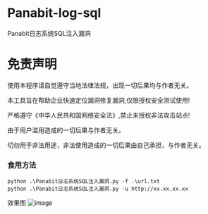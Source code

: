 # Panabit-log-sql
Panabit日志系统SQL注入漏洞

# 免责声明
使用本程序请自觉遵守当地法律法规，出现一切后果均与作者无关。

本工具旨在帮助企业快速定位漏洞修复漏洞,仅限授权安全测试使用!

严格遵守《中华人民共和国网络安全法》,禁止未授权非法攻击站点!

由于用户滥用造成的一切后果与作者无关。

切勿用于非法用途，非法使用造成的一切后果由自己承担，与作者无关。

### 食用方法

```
python .\Panabit日志系统SQL注入漏洞.py -f .\url.txt
python .\Panabit日志系统SQL注入漏洞.py -u http://xx.xx.xx.xx
```

效果图
![image](https://github.com/FeiNiao/Panabit-log-sql/assets/66779835/fd54849d-ef4b-483d-ae57-2cd45a7ac317)
